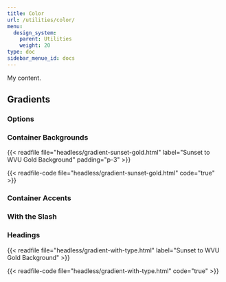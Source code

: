 ```yaml
---
title: Color
url: /utilities/color/
menu:
  design_system:
    parent: Utilities
    weight: 20
type: doc
sidebar_menue_id: docs
---
```


My content.

## Gradients

### Options

### Container Backgrounds

{{< readfile file="headless/gradient-sunset-gold.html" label="Sunset to WVU Gold Background" padding="p-3" >}}

{{< readfile-code file="headless/gradient-sunset-gold.html" code="true" >}}

### Container Accents

### With the Slash

### Headings

{{< readfile file="headless/gradient-with-type.html" label="Sunset to WVU Gold Background" >}}

{{< readfile-code file="headless/gradient-with-type.html" code="true" >}}